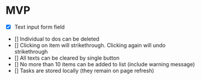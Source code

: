 # MVP

- [x] Text input form field
- [] Individual to dos can be deleted
- [] Clicking on item will strikethrough. Clicking again will undo strikethrough
- [] All texts can be cleared by single button
- [] No more than 10 items can be added to list (include warning message)
- [] Tasks are stored locally (they remain on page refresh)
